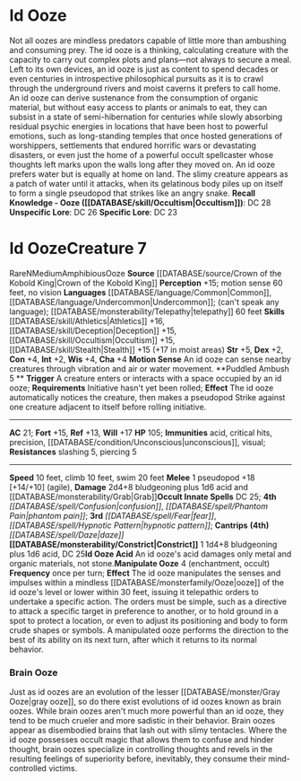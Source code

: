 ﻿---
ac: '21'
alignment: N
charisma: '+4'
climb_speed: '10'
constitution: '+4'
creature_ability:
- Constrict
- Id Ooze Acid
- Manipulate Ooze
- Motion Sense
- Puddled Ambush
creature_family: '[[DATABASE/monsterfamily/Ooze|Ooze]]'
dexterity: '+2'
fortitude: '+15'
hp: '105'
id: '2183'
immunity:
- '[[DATABASE/trait/Acid|acid]]'
- critical hits
- precision
- '[[DATABASE/condition/Unconscious|unconscious]]'
- '[[DATABASE/trait/Visual|visual]]'
intelligence: '+2'
land_speed: '10'
language:
- '[[DATABASE/language/Common|Common]]'
- '[[DATABASE/language/Undercommon|Undercommon]] ; (can''t speak any language); [[DATABASE/monsterability/Telepathy|telepathy]]
  60 feet'
level: '7'
max_speed: '20'
name: Id Ooze
perception: '+15'
rarity: Rare
reflex: '+13'
resistance:
- slashing 5
- piercing 5
sense:
- motion sense 60 feet
- no vision
size: Medium
skill:
- '[[DATABASE/skill/Athletics|Athletics]] +16'
- '[[DATABASE/skill/Deception|Deception]] +15'
- '[[DATABASE/skill/Occultism|Occultism]] +15'
- '[[DATABASE/skill/Stealth|Stealth]] +15'
source: '[[DATABASE/source/Crown of the Kobold King|Crown of the Kobold King]]'
speed:
- 10 feet
- climb 10 feet
- swim 20 feet
spell:
- '[[DATABASE/spell/Confusion|Confusion]]'
- '[[DATABASE/spell/Daze|Daze]]'
- '[[DATABASE/spell/Fear|Fear]]'
- '[[DATABASE/spell/Hypnotic Pattern|HypnoticPattern]]'
- '[[DATABASE/spell/Phantom Pain|Phantom Pain]]'
strength: '+5'
strength_req: '5'
strongest_save:
- Will
swim_speed: '20'
trait:
- '[[DATABASE/trait/Amphibious|Amphibious]]'
- '[[DATABASE/trait/Ooze|Ooze]]'
- '[[DATABASE/trait/Rare|Rare]]'
type: Creature
weakest_save:
- Reflex
will: '+17'
wisdom: '+4'

---
# Id Ooze

Not all oozes are mindless predators capable of little more than ambushing and consuming prey. The id ooze is a thinking, calculating creature with the capacity to carry out complex plots and plans—not always to secure a meal. Left to its own devices, an id ooze is just as content to spend decades or even centuries in introspective philosophical pursuits as it is to crawl through the underground rivers and moist caverns it prefers to call home.
 An id ooze can derive sustenance from the consumption of organic material, but without easy access to plants or animals to eat, they can subsist in a state of semi-hibernation for centuries while slowly absorbing residual psychic energies in locations that have been host to powerful emotions, such as long-standing temples that once hosted generations of worshippers, settlements that endured horrific wars or devastating disasters, or even just the home of a powerful occult spellcaster whose thoughts left marks upon the walls long after they moved on.
 An id ooze prefers water but is equally at home on land. The slimy creature appears as a patch of water until it attacks, when its gelatinous body piles up on itself to form a single pseudopod that strikes like an angry snake.
**Recall Knowledge - Ooze ([[DATABASE/skill/Occultism|Occultism]])**: DC 28
**Unspecific Lore**: DC 26
**Specific Lore**: DC 23

# Id Ooze<span class="item-type">Creature 7</span>

<span class="trait-rare item-trait">Rare</span><span class="trait-alignment item-trait">N</span><span class="trait-size item-trait">Medium</span><span class="item-trait">Amphibious</span><span class="item-trait">Ooze</span>
**Source** [[DATABASE/source/Crown of the Kobold King|Crown of the Kobold King]]
**Perception** +15; motion sense 60 feet, no vision
**Languages** [[DATABASE/language/Common|Common]], [[DATABASE/language/Undercommon|Undercommon]]; (can't speak any language); [[DATABASE/monsterability/Telepathy|telepathy]] 60 feet
**Skills** [[DATABASE/skill/Athletics|Athletics]] +16, [[DATABASE/skill/Deception|Deception]] +15, [[DATABASE/skill/Occultism|Occultism]] +15, [[DATABASE/skill/Stealth|Stealth]] +15 (+17 in moist areas)
**Str** +5, **Dex** +2, **Con** +4, **Int** +2, **Wis** +4, **Cha** +4
**Motion Sense** An id ooze can sense nearby creatures through vibration and air or water movement.
**Puddled Ambush <span class="action-icon">5</span> ** **Trigger** A creature enters or interacts with a space occupied by an id ooze; **Requirements** Initiative hasn't yet been rolled; **Effect** The id ooze automatically notices the creature, then makes a pseudopod Strike against one creature adjacent to itself before rolling initiative.

---
**AC** 21; **Fort** +15, **Ref** +13, **Will** +17
**HP** 105; **Immunities** acid, critical hits, precision, [[DATABASE/condition/Unconscious|unconscious]], visual; **Resistances** slashing 5, piercing 5

---
**Speed** 10 feet, climb 10 feet, swim 20 feet
<span class="in-box-ability">**Melee** <span class="action-icon">1</span> pseudopod +18 [+14/+10] (agile), **Damage** 2d4+8 bludgeoning plus 1d6 acid and [[DATABASE/monsterability/Grab|Grab]]</span>**Occult Innate Spells** DC 25; **4th** _[[DATABASE/spell/Confusion|confusion]]_, _[[DATABASE/spell/Phantom Pain|phantom pain]]_; **3rd** _[[DATABASE/spell/Fear|fear]]_, _[[DATABASE/spell/Hypnotic Pattern|hypnotic pattern]]_; **Cantrips** **(4th)** _[[DATABASE/spell/Daze|daze]]_
<span class="in-box-ability">**[[DATABASE/monsterability/Constrict|Constrict]]** <span class="action-icon">1</span> 1d4+8 bludgeoning plus 1d6 acid, DC 25</span><span class="in-box-ability">**Id Ooze Acid** An id ooze's acid damages only metal and organic materials, not stone.</span><span class="in-box-ability">**Manipulate Ooze** <span class="action-icon">4</span> (enchantment, occult) **Frequency** once per turn; **Effect** The id ooze manipulates the senses and impulses within a mindless [[DATABASE/monsterfamily/Ooze|ooze]] of the id ooze's level or lower within 30 feet, issuing it telepathic orders to undertake a specific action. The orders must be simple, such as a directive to attack a specific target in preference to another, or to hold ground in a spot to protect a location, or even to adjust its positioning and body to form crude shapes or symbols. A manipulated ooze performs the direction to the best of its ability on its next turn, after which it returns to its normal behavior.</span>

###  Brain Ooze

Just as id oozes are an evolution of the lesser [[DATABASE/monster/Gray Ooze|gray ooze]], so do there exist evolutions of id oozes known as brain oozes. While brain oozes aren't much more powerful than an id ooze, they tend to be much crueler and more sadistic in their behavior. Brain oozes appear as disembodied brains that lash out with slimy tentacles. Where the id ooze possesses occult magic that allows them to confuse and hinder thought, brain oozes specialize in controlling thoughts and revels in the resulting feelings of superiority before, inevitably, they consume their mind-controlled victims.